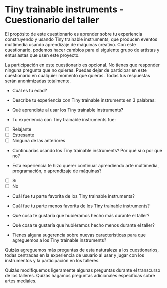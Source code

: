 # Tiny trainable instruments - Cuestionario del taller

El propósito de este cuestionario es aprender sobre tu experiencia construyendo y usando Tiny trainable instruments, que producen eventos multimedia usando aprendizaje de máquinas creativo. Con este cuestionario, podemos hacer cambios para el siguiente grupo de artistas y entusiastas que usen este proyecto.

La participación en este cuestionario es opcional. No tienes que responder ninguna pregunta que no quieras. Puedas dejar de participar en este cuestionario en cualquier momento que quieras. Todas tus respuestas serán anonimizadas totalmente.

* Cuál es tu edad?

* Describe tu experiencia con Tiny trainable instruments en 3 palabras:

* Qué aprendiste al usar los Tiny trainable instruments?

* Tu experiencia  con ​Tiny trainable instruments​ fue:

* [ ] Relajante
* [ ] Estresante
* [ ] Ninguna de las anteriores

* Continuarías usando los Tiny trainable instruments? Por qué sí o por qué no?

* Esta experiencia te hizo querer continuar aprendiendo arte multimedia, programación, o aprendizaje de máquinas?

* [ ] Sí
* [ ] No

* Cuál fue tu parte favorita de los Tiny trainable instruments?

* Cuál fue tu parte menos favorita de los Tiny trainable instruments?

* Qué cosa te gustaría que hubiéramos hecho más durante el taller?

* Qué cosa te gustaría que hubiéramos hecho menos durante el taller?

* Tienes alguna sugerencia sobre nuevas características para que agreguemos a los Tiny trainable instruments?

Quizás agreguemos más preguntas de esta naturaleza a los cuestionarios, todas centradas en la experiencia de usuario al usar y jugar con los instrumentos y la participación en los talleres.

Quizás modifiquemos ligeramente algunas preguntas durante el transcurso de los talleres. Quizás hagamos preguntas adicionales específicas sobre artes mediales.
